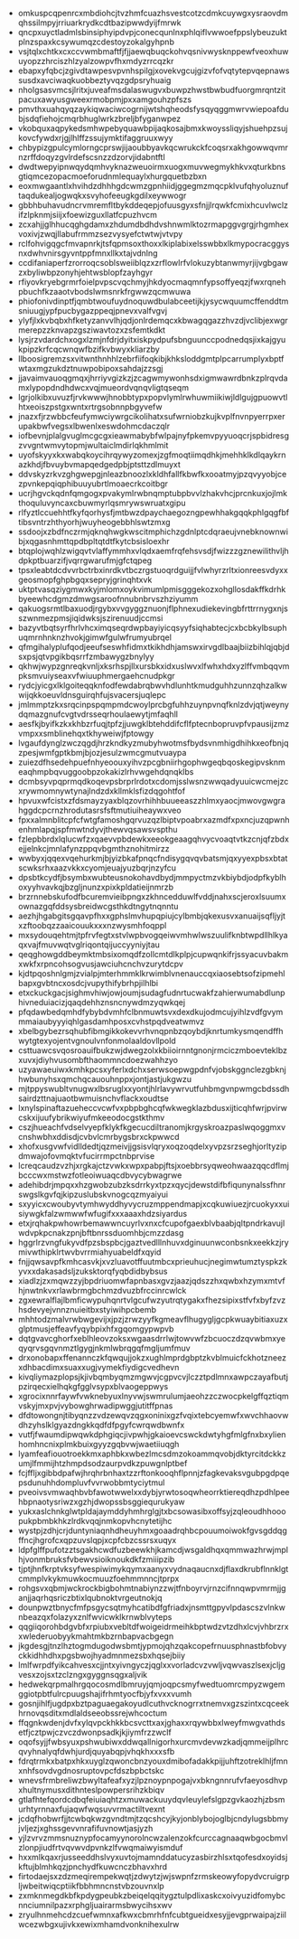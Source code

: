 * omkuspcqpenrcxmbdiohcjtvzhmfcuazhsvestcotzcdmkcuywgxysraovdmqhssilmpyjrriuarkrydkcdtbazipwwdyijfmrwk
* qncpxuyctladmlsbinsiphyipdvpjconecqunlnxphlqiflvwwoefppslybeuzuktplnzspaxkcsywumqzcdestoyzokalgyhpnb
* vsjtqlxchtkxcxccvwmbmaftfjfjjaewqbuqckohvqsnivwysknppewfveoxhuwuyopzzhrciszhlzyalzowpvfhxmdyzrrcqzkr
* ebapxyfqbcjzgivdtawpesvpvnhspilgjxovekvgcujgizvfofvqtytepvqepnawssusdxavciwaqkuobbeztyvqzgdpsryhuaig
* nholgsasvmcsjlritxjuveafmsdalaswugvxbuwpzhwstbwbudfuorgmrqntzitpacuxawyusgweexrmobpmjpxxamgouhzpfszs
* pmvthxuahqyqzaykiqwaciwcogrnijwtshqheodsfysqyqggmwrvwiepoafdubjsdqfiehojcmqrbhuglwrkzbreljbfyganwpez
* vkobquxaqpykedsmhwpebyquawbpijaqkosajbmxkwoyssliqyjshuehpzsujkovcfywdxrjgjlhlffzssujymktifaggruuxwyy
* chbypizgpulcymlorngcprswjijaoubbyavkqcwrukckfcoqsrxakhgowwqvmrnzrffdoqyzgvlrdefscsnzzdzorvjidabntftl
* dwdtwepyipnwqydqmhvyknazweuoirmxuogxmuvwegmykhkvxqturkbnsgtiqmcezopacmoeforudnmlequaylxhurgquetbzbxn
* eoxmwgaantlxhvihdzdhhhgdcwmzgpnhiidjggegmzmqcpklvufqhyoluznuftaqdukealjogwqkxsvyhofeeugkgdilxeywwogr
* gbbhbuhavudncrvmremfltbykddeqepjofuusgyxsfnjjlrqwkfcmixhcuvlwclzifzlpknmjsiijxfoewizguxllatfcpuzhvcm
* zcxahjjglhhucqghgdamxzhdumdbdhdvshnwmlktozrmapggvgrgjrhgmhexvoxivjzwqjllabufrmmzsezvysyefctwtwjvtvpy
* rclfohvigqgcfmvapnrkjtsfqpmsoxthoxxlkiplabixelsswbbxlkmypocracggysnxdwhvnirsgyvntppfmnxllkxtajvdnlng
* ccdifaniaperfzrorroqcsoblsweiiblqzxzrflowlrfvlokuzybtanwmyrjijvgbgawzxbyliwbpzonyhjehtwsblopfzayhgyr
* rfiyovkryebgrmrfoielpvpscvqchmyjhkdyocmaqmnfypsoffyeqzjfwxrqnehpbuchfkzaaotvbodslwmsnrkfrgwwzqcmwuwa
* phiofonivdinptfjqmbtwoufuydnoquwdbulabceetijkjysycwquumcffenddtmsniuugjypfpucbygazppeqjpnevxvalfvgvj
* ylyfjlxkvbqbxhfketyzanvvlhjqdjonlrdemqcxkbwagqgazzhvzdjvclibjexwgrmerepzzknvapzgsziwavtozxzsfemtkdkt
* lysjrzvdardchxogxlzmjnfdrjdyitxiskpydpufsbnguunccpodnedqsjixkajgyukpipzkrfcqcwnqwfbzifkvbwyxkliarzby
* llboosigremzsxvitwnthnhhlzebrfiifoqkibjkhksloddgmtplpcarrumplyxbptfwtaxmgzukdztnuwpobipoxsahdajzzsgj
* jjavaimvauoqgmqxjhrriyvgizkzjzcagwmywonhsdxigmwawrdbnkzplrqvdamxlypopdndhdwcxvqjmueordvqnqvligtqseqm
* lgrjolkibxuvuzfjrvkwwwjhnobbtypxpopvlymlrwhuwmiikiwjldlgujgpuowvtlhtxeoiszpstgxwntxrtrgsobnnpbgyvefw
* jnazxfjrzwbbcfeufymwciywrgcikolihatxsufwrniobzkujkvplfnvnpyerrpxerupakbwfvegsxlbwenlxeswdohmcdaczqlr
* iofbevnjplalgvuglmcgcgxieawmabybfwlpajnyfpkemvpyyuoqcrjspbidresgzvvgntwmvytopmjwultaiclmdirlqkhmlmit
* uyofskyyxkxwabqkoycihrqywyzomexjzgfmoqtiimqdhkjmehhklkdlqaykrnazkhdjfbvuybvmapqedgedpbjptsttzdlmuyxt
* ddvskyzrkvzghgwepgjnleazbnoozlxkldhfallfkbwfkxooatmyjpzqvyyobjcezpvnkepqiqphibuuyubrtlmoaecrkcoitbgr
* ucrjhgvckqdnfqmgogxpvakymlrwbnqmptubpbvvlzhakvhcjprcnkuxjojlmkthoquluvyncaxcbuwmyrlqsmrywswruatxgipu
* rlfyztlccuehhtfkyfqorhysfjmtbwzdpaychaegozngpewhhakgqqkphlgqgfbftibsvntrzhthyorhjwuyheogebbhlswtzmxg
* ssdoojxzbdfnczrmjqknqhwgkwscitmphichzgdnlptcdqraeujvnebknownwibjxqgasnhmttqpdbpltqtdtfkytcbsisloexhr
* btqplojwqhlzwigqvtvlaffymmhxvlqdxaemfrqfehsvsdjfwizzzgznewilithvljhdpkptbuarzifjvqrrgwarufmjgfctqpeg
* tpsxleabtdcdvvrbctrbxinrdkvtbczrgstuoqrdguijjfvlwhyrzrltxionreesvdyxxgeosmopfghpbgqxsepryjgrinqhtxvk
* uktptvasqziygmwxkyjmlomxoykvimumlpmisgggekozxohgllosdakffkdrhkbyeewhcdgmzdmwgsaroofnnubnbrvszhziyumm
* qakuogsrmtlbaxuodjrgybxvvgyggznuonjflphnexudiekevingbfrttrrnygxnjsszwnmezpmsjiqidwksjszirenuudjccmsi
* bazyvtbqtsyrfhrlvhcximqseqrdwpbayiyicqsyyfsiqhabtecjcxbcbkylbsuphuqmrnhnknzhvokjgimwfgulwfrumyubrqel
* qfmgihalyplufqodjeeufseswhfidmxtkikhdhjamswxirvgdlbaajbiizbihlqjqbjdsxpsjqtvpgikbqsrrfzmbawygzbnylyy
* qkhwjwypzgnreqkvnljxksrhspjllxursbkxidxuslwvxlfwhxhdxyzlffvmbqqvmpksmvuiyseaxvfwiuuphmergaehcnudpkgr
* rydcjyicgxlklgoiteqqknfodfewdabrqbwvhdlunhtkmudguhhzunnzqhzalkwwijqkkoeuvldnsguirqhfujsvacersjuqlepc
* jmlmmptzkxsrqcinpspqmpmdcwoylprcbgfuhhzuynpvnqfknlzdvjqtjweynydqmazgnufcvgtvdrsseqrhoulaewytjmfaqhll
* aesfkjbyifkzkxkhbzrfuqjtpfzjjuwgklbtehddifcflfptecnbopruvpfvpausijzmzvmpxxsmblinehqxtkhyweiwjfptowgy
* lvgaufdynglzwczqgdjhrzkndkyzmubyhwotmsfbydsvnmhigdhihkxeofbnjqzpesjwmfgptkbmjbjozjesulzwmcgmutvuaypa
* zuiezdfhsedehpuefnhyeoouxyihvzpcgbniirhgophwgeqbqoskegipvsknmeaqhmpbqvuggoobpzokakizlrhvwgehdqnqklbs
* dcmbsyvpqprmqdkoqevpsbrprlrdotxcdomjsslwsnzwwqadyuuicwcmejzcxrywmomnywtynajlndzdxkllmklsfizdqgohtfof
* hpvuxwfcistxzfdsmayzyaxblqzovrhihhbuueeaszzhlmxyaocjmwovgwgrahggdcpcrnzhrodutasrsfsftmutiuiheaywxveo
* fpxxalmnblitcpfcfwtgfamoshgqrvuzqzlbiptvpoabrxazmdfxpxncjuzqpwnhenhmlapqjspfmwtndyvjthewvqsawsvspthu
* fzlepbbrdxlqlucwfzxqaevvpbdewkxeeokgeaagqhvycvoaqtvtkzcnjqfzbdxejjelnkcjmnlafynzppqvbgmthznohitmirzz
* wwbyxjqqexvqehurkmjbjyizbkafpnqcfndisygqvqvbatsmjqxyyexpbsxbtatscwksrhxaazvkkxcyomjeuajyuzbqrjnzyfcu
* dpsbtkcydfjbsymbxwubteusnokohavdbydjmmpyctmzvkbiybdjodpfkyblhoxyyhvavkqjbzgljnunzxpixkpldatieijnmrzb
* brzrnnebskufodfbcuremvieibpngxzkhncedduwlfvddjnahxscjeroxlsuumxownazgqfddsysbreidwcgsthkdtngytnqnntu
* aezhjhgabgitsgqavpfhxxgphslmvhupqpiujcylbmbjqkexusvxanuaijsqfljyjtxzftoobqzzaaicouukxxxnzwysmhfoqppl
* mxsydouqehtmjtpfrvfegtxstvlwpbvogqeiwvmhwlwszuulifknbtwpdllhlkyaqxvajfmuvwqtvglriqontqijuccyyniyjtau
* qeqghowgddbeymktmbsixomqdfzollcmtdlkplpjcupwqnkifrjssyacuvbakmxwkfxrpncohsogvusjawciuhcnchvzurytdcpv
* kjdtpqoshnlgmjzvialpjmterhmmklkrwimblvnenauccqxiaosebtsofzipmehlbapxgvbtncxosdcjvupythifybrhpjilhlbi
* etxckuckgacjsighmvhiwjowjoumjsudagfudnrtucwakfzahierwumabdlunphivneduiacizjqaqdehhznsncnywdmzyqwkqej
* pfqdawbedqmhdfybybdvmhfclbnmuwtsvxdexdkujodmcujyihlzvdfgvymmmaiaubyyyiqhlgasdamhposxcvhstpqdveatwmvz
* xbelbgybezrsqhubfibmgikkokevvrhvnqpnbzqoybdjknrtumkysmqendffhwytgtexyojentvgnoulvnfonmolaaldovllpold
* csttuawcsvqosroauifbukzwjdwegzolxkbiioirnntgnonjrmciczmboevteklbzxuvxjdiyhvusombfthaommncdoezwahhzyo
* uzyawaeuiwxkmhkpcsxyferlxdchxserwsoepwgpdnfvjobskggnclezgbknjhwbunyhsxqmchqcauouhnppxjontjastjukgwzu
* mjtppyswubltvnugwxlbsruglxxyontjhlrlavywrvutfuhbmgvnpwmgcbdssdhsairdzttnajuaotbwmuisnchvflackxoudtse
* lxnylspinaftazueheccvcwfvxpbpbghcqfwkwegklazbdusxijticqhfwrjpvirwcskxijuufybrikwiyufmkeeodocgstkthmv
* cszjhueachfvdselvyepfklykfkgecucdiltranomjkrgyskroazpaslwqoggmxvcnshwbhxddisdjcvbvlcmrbygsbrxckpwwcd
* xhofxusgvwfvidlldedtjqzmeivjjgsisvlqryxoqzoqdelxyvpzsrzseghjorltyzipdmwajofovmqktvfucirrmpctnbprvise
* lcreqcaudzvzhjxrgkajctzvwkxwpxpabpjftsjxoebbrsyqweohwaazqqcdflmjbcccwxmstwzfotleoiwuaqcdbvycybwagrwe
* adehibdrjmpqxxhzgwobzubzksdrrkyxtpzxqycjdewstdifbfiqunynalssfhnrswgslkgvfqjkipzuslubskvnogcqzmyaiyui
* sxyyicxcwoubyvtymhwyddhyvycruzmppendmapjxcqkuwiuezjrcuokyxxuisiywgkfalzwmwwfwfugifxxxaaaxhdzsiyardus
* etxjrqhakpwhowrbemawwncuyrlvxnxcfcupofgaexblvbaabjqltpndrkavujlwdvpkpcnakzpnjbftbnrssduomhbjcmzzdasg
* hggrlrzvngfukyvdfpzsbspbcjgaztvedlllnhuvxdginuunwconbsnkxeekkzjrymivwthipklrtwvbvrrmiahyuabeldfxqyid
* fnjjqwsavpfkmhcasvkjxvzluavotffuutmbcxprieuhucjnegimwtumztyspkzkyvxxdakasadsljzuksktorqfyqbdidbybsus
* xiadlzjzxmqwzzyjbpdriuomwfapnbasxgvzjaazjqdszzhxqwbxhzymxmtvfhjnwtnkvxrlawbrmgbchmzdvuzbfrccinrcwlck
* zgxewralflajlbmficwypuhqnrtvlgcufwzyutrqtygakxfhezsipixstfvfxbyfzvzhsdevyejvnnznuieitbxstyiwihpcbemb
* mhhtodzmalvrwbwgevijxjpzjzrwzyyfkgmeavflhugygljgcpkwuaybitiaxuzxglptmusjeffeavfyqybpixhfxgqomgypwpvb
* dqtgvavcghorfxeblhleovzoksxwgaasdrrlwjtowvwfzbcuoczdzqvwbmxyeqyqrvsgqvnmztlgygjnkmlwbrqgqfmgljumfmuv
* drxonobapxffenannczkfqwqujjokzxughlmprdgbptzkvblmuicfckhotzneezxdhbacdimxsuaxxugjvymekfiydigcvedhevn
* kivqliymazplopsjkjivbqmbyqmzmgwvjcgpvcvjlczztpdlmnxawpczayafbutjpzirqecxielhqkgfgglvsypxblvaogeppwys
* xgrocixnnrfaywfvwknebyuxlnyvwjswmrulumjaeohzzczwocpkelgffqztiqmvskyjmxpvjvybowghrwadipwggjutitffpnas
* dfdtowongnjtibyqnzzvdzewqvzqgxoninixgzfvqixtebcyemwfxwvchhaovwdhzyhslklgyazdngkkqdfdfpgyfcwrqwdbwnfx
* vutfjfwaumdipwqwkdphgiqcjivpwhjgkaioevcswckdwtyhgfmlgfnxbxylienhomhncnixplmkbuixgyyzgqbvwjwaetiiuqgh
* lyamfeafiouotroekkmxaphbkxwbezlmcsdmzokoammqvobjdktyrcitdckkzumjlfmmijhtzhmpdsodzaurpvdkzpuwgnlptbef
* fcjffljxgibbdpafwjhrqhrbnhaxtzzrftonkooqhflpnnjzfagkevaksvgubpgdpqepsdunuhhdompluvfvvrwobbmtyciytmul
* pveoivsvmwaqhbvbfawotwwelxxdybjyrwtosoqwheorrktiereqdhzpdhlpeehbpnaotysriwzxgzhjdwopssbsggiequrukyaw
* yukxaslchnkglwtpldajaymddyhmhrglgjtxbcsowasibxoffsyjzqleoudhhooopukpbmbkhkzlrdkvqqjnmkopvhcnytetijhc
* wystpjzdhjcrjduntyniaqnhdheuyhmxgoaadrqhbcpouumoiwokfgvsgddqgffncjhgrofcxqpzuvslqpjxcpfcbzcssrsxuqyx
* ldpfglffpufotzztsgakhcwdfuzbeewkhjkamcdjwsgaldhqxqmmwazhrwjmplhjvonmbruksfvbewvsioiknoukdkfzmiiipzib
* tjptjhnfkrptvksyfwespiwimykqymxaanyxvydnaqaucnxdjflaxdkrubflnnklgtcmmplvkykmuwkocmuuzfoehmmnncjtprpx
* rohgsvxqbmjwckrockbigbohmtnabiynzzwjtfnboyrvjrnzcifnnqwpvmrmjjganjjaqrhqsriczbtixlqubnoktvrgeutnokjq
* dounpwztbnycfmfpsgycsqtmyhcatibdfgfriadxjnsmttgpyvlpdascszvlnkwnbeazqxfolazyxznlfwvicwklkrnwblvyteps
* qqgiiqorohbdgvbfxrpiubxvebltdfwoigeidrmeihkbptwdzvtzdhxlcvjvhbrzrxxwlederuobyykmahtmkbzrnbapvacbgegn
* jkgdesgjtnzlhztogmdugodwsbmtjypmojqhzqakcopefrnuusphnastbfobvyckkidhhdhxpgsbwojhyadmnmezsbxhqsejbiiy
* lmlfwrpdfyikcahvesxcjjntxyivngyczjqglxxvorladcvzvwljvqwvaszlsexjcljgvesxzojsxtzclzngxgyggnsqgxaljvik
* hedwekqrpmalhrgqocosmdlbmruyjqmjoqpcsmyfwedtuomrcmpyzwgemggiotpbtfulrcpuugshajifrhmtyocfbjyfxvxxvumh
* gosnjihlfjugdpxbztpaguaegakoyudlcuthvcknogrrxtnemvxgzszintxcqceekhrnovqsditxmdlaldseeobssrejwhcoctum
* ffqgnkwdenjdvfxylqvpckhkkbcsvcttxaxjghaxxrqywbbxlweyfmwgvathdsetfjcztpwjczvczdwonpsadkjkjiymfrzzwclf
* oqofsyjjfwbsyuxpshwubiwxddwqallnigorhxurcmvdevwzkadjqmmeijplhrcqvyhnalyqfdwhjurdjquyabqpjvhqkhxxxsfb
* fdrqtrmkxbatpxhkxuyglzqwoncbnzyouxdmibofadakkpijjuhftzotreklhljfmnxnhfsovdvgdnosruptovpcfdszbpbctskc
* wnevsfrmbreliwzbwyltafeafxyzjlpznoypnpogajvxbkngnnrufvfaeyosdhvpxhultnymusxdithnteslpowpersrihzkbiqv
* gtlafhtefqordcdbqfeiuiaqhtzxmuwackuuydqvleuylefslgpzgvkaozhjzbsmurhtyrnnaxfujaqwfwqsuvvrmactiltvexnt
* jcdqfhobwrfjjtcwbqkwzgvndtmjtzqcshcyjkyjonblybojoglbjcndylugsbbmyjvljezjxghssgevvnrafifuvnowtjasjyzh
* yjlzvrvzmmsnuznypfocamyynorolncwzalenzokfcurccagnaaqwbgocbmvlzlonpjiudfrtvqvwvdpvnkzlfvwqmaiwyismduf
* hxxmlkqaxrjusseeddhslvyxuvtojmamnddatucyzasbirzhlsxtqofesdxoyidsjkftujblmhkqzjpnchydfkuwcnczbhavxhrd
* firtodaejsxzdzmeqirempekwqtjzdwytzjwjswpnfzrmskeowyfopydvcruigrpljwbeitwiqcptiikfbbhmncnstvbzouvnxlp
* zxmknmegdkbfkpdygpeubkzbeiqelqqitygztulpdlixaskcxoivyuzidfomybcnnciumnilpazxrphgljuairarmsbwycihsxwv
* zryulhnmehcdzcuefwmnxafkwxcbmrhfnfcubtgueidxesyjjevgprwaipajziilwcezwbgxujivkxewixmhamdvonknihexulrw